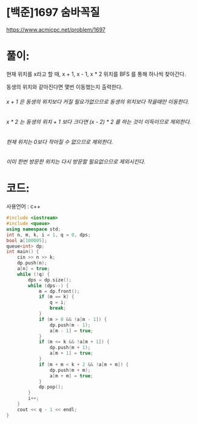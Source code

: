 # [백준]1697 숨바꼭질

https://www.acmicpc.net/problem/1697

# 풀이:

현재 위치를 x라고 할 때, x + 1, x - 1, x * 2 위치를 BFS 를 통해 하나씩 찾아간다.

동생의 위치와 같아진다면 몇번 이동했는지 출력한다.



###### x + 1 은 동생의 위치보다 커질 필요가없으므로 동생의 위치보다 작을때만 이동한다.

###### x * 2 는 동생의 위치 + 1 보다 크다면 (x - 2) * 2 를 하는 것이 이득이므로 제외한다.

###### 현재 위치는 0보다 작아질 수 없으므로 제외한다.

###### 이미 한번 방문한 위치는 다시 방문할 필요없으므로 제외시킨다. 



# **코드:**

사용언어 : c++
```c++
#include <iostream>
#include <queue>
using namespace std;
int n, m, k, i = 1, q = 0, dps;
bool a[100005];
queue<int> dp;
int main() {
	cin >> n >> k;
	dp.push(n);
	a[n] = true;
	while (!q) {
		dps = dp.size();
		while (dps--) {
			m = dp.front();
			if (m == k) {
				q = i;
				break;
			}
			if (m > 0 && !a[m - 1]) {
				dp.push(m - 1);
				a[m - 1] = true;
			}
			if (m <= k && !a[m + 1]) {
				dp.push(m + 1);
				a[m + 1] = true;
			}
			if (m + m < k + 2 && !a[m + m]) {
				dp.push(m + m);
				a[m + m] = true;
			}
			dp.pop();
		}
		i++;
	}
	cout << q - 1 << endl;
}
```

